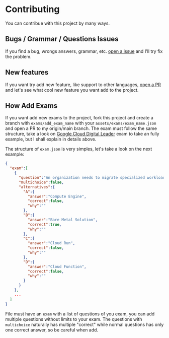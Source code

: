 # Contributing
You can contribue with this project by many ways.

## Bugs / Grammar / Questions Issues

If you find a bug, wrongs answers, grammar, etc. [open a issue](https://github.com/dfop02/exam-lab/issues) and I'll try fix the problem.

## New features

If you want try add new feature, like support to other languages, [open a PR](https://github.com/dfop02/exam-lab/compare) and let's see what cool new feature you want add to the project.

## How Add Exams

If you want add new exams to the project, fork this project and create a branch with `exams/add_exam_name` with your `assets/exams/exam_name.json` and open a PR to my origin/main branch. The exam must follow the same structure, take a look on [Google Cloud Digital Leader](https://github.com/dfop02/exam-lab/blob/main/assets/exams/google_cloud_digital_leader.json) exam to take an fully example, but I shall explain in details above.

The structure of `exam.json` is very simples, let's take a look on the next example:

```json
{
  "exam":[
    {
      "question":"An organization needs to migrate specialized workloads to the cloud while maintaining their existing complex licensing and architecture. What Google Cloud solution should the organization use?",
      "multichoice":false,
      "alternatives":{
        "A":{
          "answer":"Compute Engine",
          "correct":false,
          "why":""
        },
        "B":{
          "answer":"Bare Metal Solution",
          "correct":true,
          "why":""
        },
        "C":{
          "answer":"Cloud Run",
          "correct":false,
          "why":""
        },
        "D":{
          "answer":"Cloud Function",
          "correct":false,
          "why":""
        }
      }
    },
    ...
  ]
}
```

File must have an `exam` with a list of questions of you exam, you can add multiple questions without limits to your exam.
The questions with `multichoice` naturally has multiple "correct" while normal questions has only one correct answer, so be careful when add.
